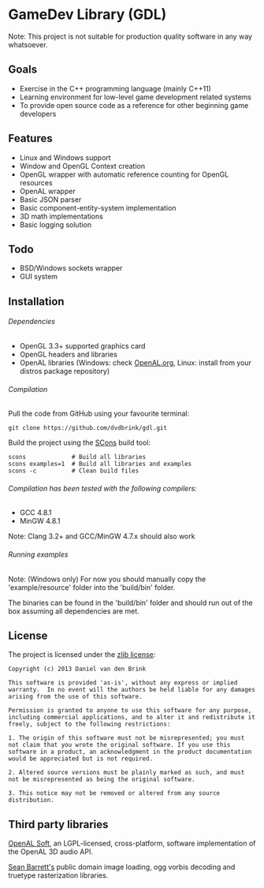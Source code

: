# GameDev Library (GDL)

Note: This project is not suitable for production quality software in any way whatsoever.

## Goals

* Exercise in the C++ programming language (mainly C++11)
* Learning environment for low-level game development related systems
* To provide open source code as a reference for other beginning game developers

## Features

* Linux and Windows support
* Window and OpenGL Context creation
* OpenGL wrapper with automatic reference counting for OpenGL resources
* OpenAL wrapper
* Basic JSON parser
* Basic component-entity-system implementation
* 3D math implementations
* Basic logging solution

## Todo

* BSD/Windows sockets wrapper
* GUI system

## Installation

###### Dependencies

* OpenGL 3.3+ supported graphics card
* OpenGL headers and libraries
* OpenAL libraries (Windows: check [OpenAL.org](http://openal.org), Linux: install from your distros package repository)

###### Compilation

Pull the code from GitHub using your favourite terminal:

    git clone https://github.com/dvdbrink/gdl.git

Build the project using the [SCons](http://scons.org) build tool:

    scons             # Build all libraries
    scons examples=1  # Build all libraries and examples
    scons -c          # Clean build files

###### Compilation has been tested with the following compilers:

* GCC 4.8.1
* MinGW 4.8.1

Note: Clang 3.2+ and GCC/MinGW 4.7.x should also work

###### Running examples

Note: (Windows only) For now you should manually copy the 'example/resource' folder into the 'build/bin' folder.

The binaries can be found in the 'build/bin' folder and should run out of the box assuming all dependencies are met.

## License

The project is licensed under the [zlib license](http://zlib.net/zlib_license.html):

```
Copyright (c) 2013 Daniel van den Brink

This software is provided 'as-is', without any express or implied warranty.  In no event will the authors be held liable for any damages arising from the use of this software.

Permission is granted to anyone to use this software for any purpose, including commercial applications, and to alter it and redistribute it freely, subject to the following restrictions:

1. The origin of this software must not be misrepresented; you must not claim that you wrote the original software. If you use this software in a product, an acknowledgment in the product documentation would be appreciated but is not required.

2. Altered source versions must be plainly marked as such, and must not be misrepresented as being the original software.

3. This notice may not be removed or altered from any source distribution.
```

## Third party libraries

[OpenAL Soft](http://kcat.strangesoft.net/openal.html), an LGPL-licensed, cross-platform, software implementation of the OpenAL 3D audio API.

[Sean Barrett's](http://nothings.org/) public domain image loading, ogg vorbis decoding and truetype rasterization libraries.

